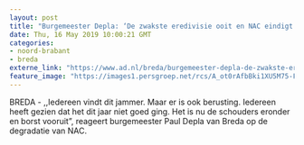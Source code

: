 ```yaml
---
layout: post
title: "Burgemeester Depla: ‘De zwakste eredivisie ooit en NAC eindigt stijf onderaan, dramatisch’"
date: Thu, 16 May 2019 10:00:21 GMT
categories: 
- noord-brabant 
- breda 
externe_link: "https://www.ad.nl/breda/burgemeester-depla-de-zwakste-eredivisie-ooit-en-nac-eindigt-stijf-onderaan-dramatisch~a9382ccb/"
feature_image: "https://images1.persgroep.net/rcs/A_ot0rAfbBki1XU5M75-FXpMq_g/diocontent/148417922/_fitwidth/400/?appId=21791a8992982cd8da851550a453bd7f&quality=0.7"
---
```


BREDA - ,,Iedereen vindt dit jammer. Maar er is ook berusting. Iedereen heeft gezien dat het dit jaar niet goed ging. Het is nu de schouders eronder en borst vooruit”, reageert burgemeester Paul Depla van Breda op de degradatie van NAC.
